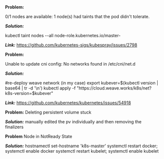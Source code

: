 **Problem:**

0/1 nodes are available: 1 node(s) had taints that the pod didn't tolerate.

***Solution:***

kubectl taint nodes --all node-role.kubernetes.io/master-

***Link:***
https://github.com/kubernetes-sigs/kubespray/issues/2798


**Problem:**

Unable to update cni config: No networks found in /etc/cni/net.d

***Solution:***

#re-deploy weave network (in my case)
export kubever=$(kubectl version | base64 | tr -d '\n')
kubectl apply -f "https://cloud.weave.works/k8s/net?k8s-version=$kubever"

***Link:***
https://github.com/kubernetes/kubernetes/issues/54918

**Problem:**
Deleting persistent volume stuck

***Solution:***
manually edited the pv individually and then removing the finalizers


**Problem**
Node in NotReady State

***Solution:***
hostnamectl set-hostname 'k8s-master'
systemctl restart docker; systemctl enable docker
systemctl restart kubelet; systemctl enable kubelet
